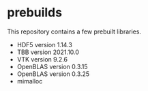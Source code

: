 # prebuilds

This repository contains a few prebuilt libraries.

- HDF5 version 1.14.3
- TBB version 2021.10.0
- VTK version 9.2.6
- OpenBLAS version 0.3.15
- OpenBLAS version 0.3.25
- mimalloc
